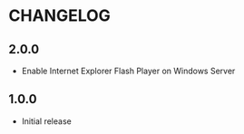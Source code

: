 # CHANGELOG

## 2.0.0

- Enable Internet Explorer Flash Player on Windows Server

## 1.0.0

- Initial release
